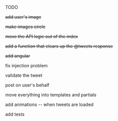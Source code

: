 TODO

~~add user's image~~

~~make images circle~~

~~move the API logic out of the index~~

~~add a function that clears up the @tweets response~~

~~add angular~~

fix injection problem

validate the tweet

post on user's behalf

move everything into templates and partials

add animations -- when tweets are loaded

add tests

